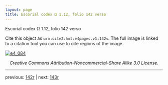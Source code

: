```yaml
---
layout: page
title: Escorial codex Ω 1.12, folio 142 verso
---
```


Escorial codex Ω 1.12, folio 142 verso

Cite this object as `urn:cite2:hmt:e4pages.v1:142v`.  The full image is linked to a citation tool you can use to cite regions of the image.

[![e4_084](http://www.homermultitext.org/iipsrv?IIIF=/project/homer/pyramidal/deepzoom/hmt/e4img/2017a/e4_084.tif/full/800,/0/default.jpg)](http://www.homermultitext.org/ict2/?urn=urn:cite2:hmt:e4img.2017a:e4_084) 

<p style="text-align: center; font-style: italic;">Creative Commons Attribution-Noncommercial-Share Alike 3.0 License.</p>

---

previous: [142r](../142r/) | next: [143r](../143r/)